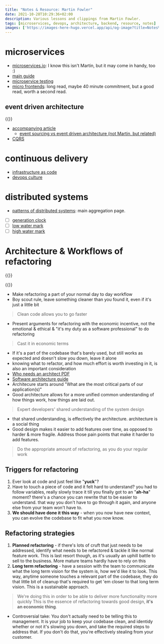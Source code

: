 ```yaml
---
title: "Notes & Resource: Martin Fowler"
date: 2021-10-28T10:29:36+02:00
description: Various lessons and clippings from Martin Fowler.
tags: [microservices, devops, architecture, backend, resource, notes]
images: ['https://images-here-hugo.vercel.app/api/og-image?title=Notes%20%26%20Resource%3A%20Martin%20Fowler']
---
```


# microservices
- [microservices.io](https://microservices.io/): I know this isn't Martin, but it may come in handy, too :)
- [main guide](https://martinfowler.com/microservices/)
- [microservice testing](https://martinfowler.com/articles/microservice-testing/)
- [micro frontends](https://martinfowler.com/articles/micro-frontends.html): long read, maybe 40 minute commitment, but a good read, worth a second read.
## event driven architecture
{{<youtube STKCRSUsyP0>}}
- [accompanying article](https://www.martinfowler.com/articles/201701-event-driven.html)
  - [event sourcing vs event driven architecture (not Martin, but related)](https://codeopinion.com/event-sourcing-vs-event-driven-architecture/)
- [CQRS](https://www.martinfowler.com/bliki/CQRS.html)


# continuous delivery
- [infrastructure as code](https://martinfowler.com/bliki/InfrastructureAsCode.html)
- [devops culture](https://martinfowler.com/bliki/DevOpsCulture.html)

# distributed systems
- [patterns of distributed systems](https://martinfowler.com/articles/patterns-of-distributed-systems/?utm_source=pocket_mylist): main aggregation page. 
- [ ] [generation clock](https://martinfowler.com/articles/patterns-of-distributed-systems/generation.html)
- [ ] [low water mark](https://martinfowler.com/articles/patterns-of-distributed-systems/low-watermark.html)
- [ ] [high water mark](https://martinfowler.com/articles/patterns-of-distributed-systems/high-watermark.html)

# Architecture & Workflows of refactoring
{{<youtube vqEg37e4Mkw>}}

{{<youtube DngAZyWMGR0>}}

- Make refactoring a part of your normal day to day workflow
- Boy scout rule, leave something cleaner than you found it, even if it's just a little bit

>  Clean code allows you to go faster

- Present arguments for refactoring with the economic incentive, not the emotional & ethical & "it's my duty as a software professional" to do refactoring
> Cast it in economic terms
- If it's a part of the codebase that's barely used, but still works as expected and doesn't slow you down, leave it alone
- knowing what to refactor, and how much effort is worth investing in it, is also an important consideration
- [Who needs an architect PDF](https://martinfowler.com/ieeeSoftware/whoNeedsArchitect.pdf)
- [Software architecture guide](https://www.martinfowler.com/architecture/)
- Architecure starts around "What are the most critical parts of our application(s)"
- Good architecture allows for a more unified common understanding of how things work, how things are laid out.
> Expert developers' shared understanding of the system design
- that shared understanding, is effectively the architecture. architecture is a social thing
- Good design makes it easier to add features over time, as opposed to harder & more fragile. Address those pain points that make it harder to add features.

> Do the appropriate amount of refactoring, as you do your regular work

## Triggers for refactoring
1. Ever look at code and just feel like "**yuck**"? 
2. Have to touch a piece of code and it felt hard to understand? you had to follow variables, really slowly trace it till you finally got to an "**ah-ha**" moment? there's a chance you can rewrite that to be easier to understand. that way you don't have to go through it again, and anyone else from your team won't have to.
3. **We should have done it this way** - when you now have new context, you can evolve the codebase to fit what you now know.

## Refactoring strategies
1. **Planned refactoring** - if there's lots of cruft that just needs to be addressed, identify what needs to be refactored & tackle it like normal feature work. This is last resort though, as it's usually an uphill battle to sell to the business. More mature teams hardly have to rely on this
2. **Long term refactoring** - have a session with the team to communicate what the long term vision for the system is, how we'd like it to look. This way, anytime someone touches a relevant part of the codebase, they do that little bit of cleanup that's required to get 'em closer to that long term vision. This is a sustainable approach.

> We're doing this in order to be able to deliver more functionality more quickly
This is the essence of refactoring towards good design, **it's an economic thing**.

- Controversial take: You don't actually need to be telling this to management. It is your job to keep your codebase clean, and identidy whether or not it's slowing you down, and take the required steps to address that. If you don't do that, you're effectively stealing from your customer.